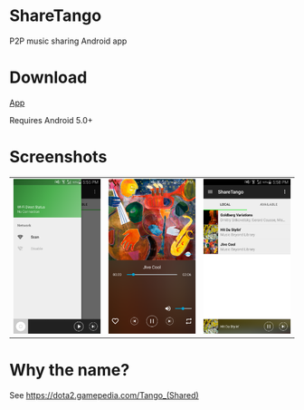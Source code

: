 # ShareTango
P2P music sharing Android app

# Download

[App](https://github.com/junzew/ShareTango/raw/features-junze/sharetango-app-release.apk/)

Requires Android 5.0+

# Screenshots

<table>
<tr>
<td><img width="200px" src="https://github.com/junzew/ShareTango/raw/features-junze/screenshots/device-2017-08-20-175511.png" /></td>
<td><img width="200px" src="https://github.com/junzew/ShareTango/raw/features-junze/screenshots/device-2017-08-20-175703.png" /></td>
<td><img width="200px" src="https://github.com/junzew/ShareTango/raw/features-junze/screenshots/device-2017-08-20-175836.png" /></td>
</tr>
</table>

# Why the name?
See https://dota2.gamepedia.com/Tango_(Shared)

